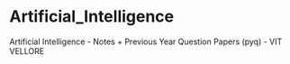 # Artificial_Intelligence
Artificial Intelligence - Notes + Previous Year Question Papers (pyq) - VIT VELLORE 
